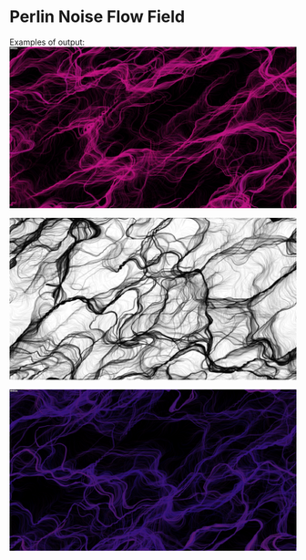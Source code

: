 # Perlin Noise Flow Field
Examples of output:
![](mypixmap4699.png)

![](mypixmap5304.png)

![](mypixmap8418.png)
